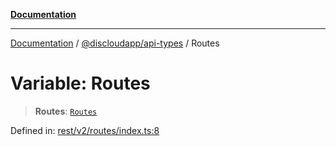[**Documentation**](../../../README.md)

***

[Documentation](../../../packages.md) / [@discloudapp/api-types](../README.md) / Routes

# Variable: Routes

> **Routes**: [`Routes`](../type-aliases/Routes.md)

Defined in: [rest/v2/routes/index.ts:8](https://github.com/discloud/discloud.app/blob/1e4ce40911bd2c25d95ae21441839a6f9ec7c445/packages/api-types/rest/v2/routes/index.ts#L8)
